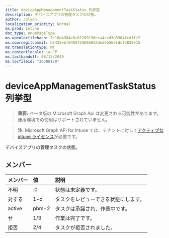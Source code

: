 ```yaml
---
title: deviceAppManagementTaskStatus 列挙型
description: デバイスアプリの管理タスクの状態。
author: rolyon
localization_priority: Normal
ms.prod: Intune
doc_type: enumPageType
ms.openlocfilehash: 7e16d4904e8c81209190cca4ccd3d8304fcdfff2
ms.sourcegitcommit: b5425ebf648572569b032ded5b56e1dcf3830515
ms.translationtype: MT
ms.contentlocale: ja-JP
ms.lasthandoff: 08/13/2019
ms.locfileid: "36308170"
---
```

# <a name="deviceappmanagementtaskstatus-enum-type"></a>deviceAppManagementTaskStatus 列挙型

> **重要:** ベータ版の Microsoft Graph Api は変更される可能性があります。運用環境での使用はサポートされていません。

> **注:** Microsoft Graph API for Intune では、テナントに対して[アクティブな intune ライセンス](https://go.microsoft.com/fwlink/?linkid=839381)が必要です。

デバイスアプリの管理タスクの状態。

## <a name="members"></a>メンバー
|メンバー|値|説明|
|:---|:---|:---|
|不明|.0|状態は未定義です。|
|対する|1-d|タスクをレビューできる状態にします。|
|active|pbm-2|タスクは承諾され、作業中です。|
|せ|1/3|作業は完了です。|
|拒否|2/4|タスクが拒否されました。|



